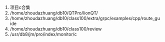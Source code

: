 1. 项目c合集
2. /home/zhoudazhuang/db10/QTPro/lionQT/
3. /home/zhoudazhuang/db10/class100/extra/grpc/examples/cpp/route_guide
4. /home/zhoudazhuang/db10/class100/review
5. /usr/db8/jm/pro/index/monitor/c